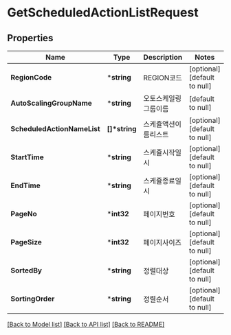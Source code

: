 # GetScheduledActionListRequest

## Properties
Name | Type | Description | Notes
------------ | ------------- | ------------- | -------------
**RegionCode** | ***string** | REGION코드 | [optional] [default to null]
**AutoScalingGroupName** | ***string** | 오토스케일링그룹이름 | [default to null]
**ScheduledActionNameList** | **[]\*string** | 스케쥴액션이름리스트 | [optional] [default to null]
**StartTime** | ***string** | 스케쥴시작일시 | [optional] [default to null]
**EndTime** | ***string** | 스케쥴종료일시 | [optional] [default to null]
**PageNo** | ***int32** | 페이지번호 | [optional] [default to null]
**PageSize** | ***int32** | 페이지사이즈 | [optional] [default to null]
**SortedBy** | ***string** | 정렬대상 | [optional] [default to null]
**SortingOrder** | ***string** | 정렬순서 | [optional] [default to null]

[[Back to Model list]](../README.md#documentation-for-models) [[Back to API list]](../README.md#documentation-for-api-endpoints) [[Back to README]](../README.md)


